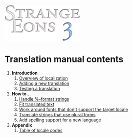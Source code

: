 ![Strange Eons 3](images/se3-header.png)

# Translation manual contents

1. **Introduction**
   1. [Overview of localization](tm-intro.md)
   2. [Adding a new translation](tm-add-new.md)
   3. [Testing a translation](tm-testing.md)
2. **How to...**
   1. [Handle %-format strings](tm-printf-strings.md)
   2. [Fit translated text](tm-fitting-text.md)
   3. [Work around fonts that don't support the target locale](tm-fonts.md)
   4. [Translate strings that use plural forms](tm-plurals.md)
   5. [Add spelling support for a new language](tm-spelling.md)
3. **Appendix**
   1. [Table of locale codes](tm-locales.md)